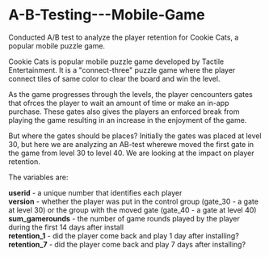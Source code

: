 # A-B-Testing---Mobile-Game
Conducted A/B test to analyze the player retention for Cookie Cats, a popular mobile puzzle game.

Cookie Cats is popular mobile puzzle game developed by Tactile Entertainment. It is a "connect-three" puzzle game where the player connect tiles of same color to clear the board and win the level.

As the game progresses through the levels, the player cencounters gates that ofrces the player to wait an amount of time or make an in-app purchase. These gates also gives the players an enforced break from playing the game resulting in an increase in the enjoyment of the game.

But where the gates should be places? Initially the gates was placed at level 30, but here we are analyzing an AB-test wherewe moved the first gate in the game from level 30 to level 40. We are looking at the impact on player retention.

The variables are:

**userid** - a unique number that identifies each player<br/>
**version** - whether the player was put in the control group (gate_30 - a gate at level 30) or the group with the moved gate (gate_40 - a gate at level 40)<br/>
**sum_gamerounds** - the number of game rounds played by the player during the first 14 days after install<br/>
**retention_1** - did the player come back and play 1 day after installing?<br/>
**retention_7** - did the player come back and play 7 days after installing?<br/>
